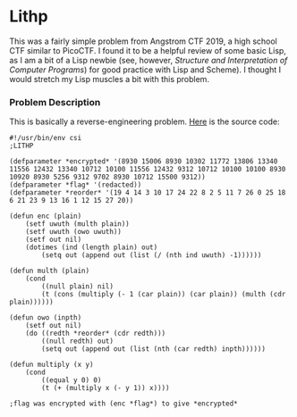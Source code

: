 # Lithp

This was a fairly simple problem from Angstrom CTF 2019, a high school CTF similar to PicoCTF. I found it to be a helpful review of some basic Lisp, as I am a bit of a Lisp newbie (see, however, _Structure and Interpretation of Computer Programs_) for good practice with Lisp and Scheme). I thought I would stretch my Lisp muscles a bit with this problem.

### Problem Description

This is basically a reverse-engineering problem. [Here](./lithp.lisp) is the source code:

```
#!/usr/bin/env csi
;LITHP

(defparameter *encrypted* '(8930 15006 8930 10302 11772 13806 13340 11556 12432 13340 10712 10100 11556 12432 9312 10712 10100 10100 8930 10920 8930 5256 9312 9702 8930 10712 15500 9312))
(defparameter *flag* '(redacted))
(defparameter *reorder* '(19 4 14 3 10 17 24 22 8 2 5 11 7 26 0 25 18 6 21 23 9 13 16 1 12 15 27 20))

(defun enc (plain)
    (setf uwuth (multh plain))
    (setf uwuth (owo uwuth))
    (setf out nil)
    (dotimes (ind (length plain) out)
        (setq out (append out (list (/ (nth ind uwuth) -1))))))

(defun multh (plain)
    (cond
        ((null plain) nil)
        (t (cons (multiply (- 1 (car plain)) (car plain)) (multh (cdr plain))))))

(defun owo (inpth)
    (setf out nil)
    (do ((redth *reorder* (cdr redth)))
        ((null redth) out)
        (setq out (append out (list (nth (car redth) inpth))))))

(defun multiply (x y)
    (cond
        ((equal y 0) 0)
        (t (+ (multiply x (- y 1)) x))))

;flag was encrypted with (enc *flag*) to give *encrypted*
```
